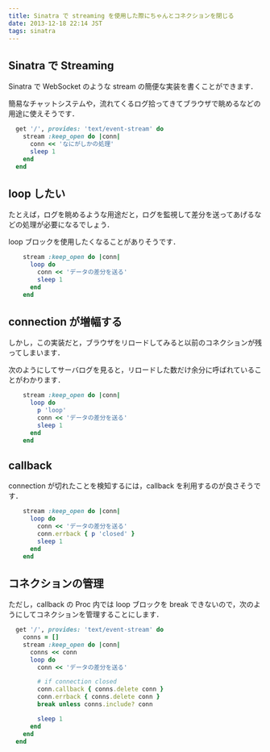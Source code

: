 ```yaml
---
title: Sinatra で streaming を使用した際にちゃんとコネクションを閉じる
date: 2013-12-18 22:14 JST
tags: sinatra
---
```


## Sinatra で Streaming

Sinatra で WebSocket のような stream の簡便な実装を書くことができます．

簡易なチャットシステムや，流れてくるログ拾ってきてブラウザで眺めるなどの用途に使えそうです．

```ruby
  get '/', provides: 'text/event-stream' do
    stream :keep_open do |conn|
      conn << 'なにがしかの処理'
      sleep 1
    end
  end
```

## loop したい

たとえば，ログを眺めるような用途だと，ログを監視して差分を送ってあげるなどの処理が必要になるでしょう．

loop ブロックを使用したくなることがありそうです．
              
```ruby
    stream :keep_open do |conn|
      loop do
        conn << 'データの差分を送る'
        sleep 1
      end
    end
```

## connection が増幅する

しかし，この実装だと，ブラウザをリロードしてみると以前のコネクションが残ってしまいます．

次のようにしてサーバログを見ると，リロードした数だけ余分に呼ばれていることがわかります．

```ruby
    stream :keep_open do |conn|
      loop do
        p 'loop'
        conn << 'データの差分を送る'
        sleep 1
      end
    end
```

## callback 

connection が切れたことを検知するには，callback を利用するのが良さそうです．
                
```ruby
    stream :keep_open do |conn|
      loop do
        conn << 'データの差分を送る'
        conn.errback { p 'closed' }
        sleep 1
      end
    end
```

## コネクションの管理

ただし，callback の Proc 内では loop ブロックを break できないので，次のようにしてコネクションを管理することにします．

```ruby
  get '/', provides: 'text/event-stream' do
    conns = []
    stream :keep_open do |conn|
      conns << conn
      loop do
        conn << 'データの差分を送る'

        # if connection closed
        conn.callback { conns.delete conn }
        conn.errback { conns.delete conn }
        break unless conns.include? conn

        sleep 1
      end
    end
  end 
```
